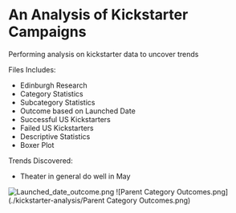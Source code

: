 # An Analysis of Kickstarter Campaigns
Performing analysis on kickstarter data to uncover trends

Files Includes:
 - Edinburgh Research
 - Category Statistics
 - Subcategory Statistics
 - Outcome based on Launched Date
 - Successful US Kickstarters
 - Failed US Kickstarters
 - Descriptive Statistics
 - Boxer Plot
 
Trends Discovered:
 - Theater in general do well in May

![Launched_date_outcome.png](/Users/yanyi.y/Desktop/Launched_date_outcome.png)
![Parent Category Outcomes.png](./kickstarter-analysis/Parent Category Outcomes.png)
